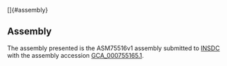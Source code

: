 []{#assembly}

Assembly
--------

The assembly presented is the ASM75516v1 assembly submitted to
[INSDC](http://www.insdc.org) with the assembly accession
[GCA\_000755165.1](http://www.ebi.ac.uk/ena/data/view/GCA_000755165.1).
